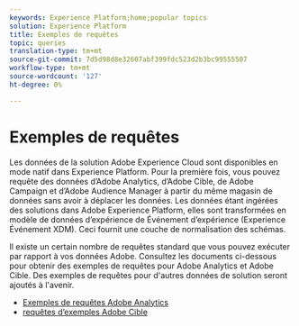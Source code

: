 ```yaml
---
keywords: Experience Platform;home;popular topics
solution: Experience Platform
title: Exemples de requêtes
topic: queries
translation-type: tm+mt
source-git-commit: 7d5d98d8e32607abf399fdc523d2b3bc99555507
workflow-type: tm+mt
source-wordcount: '127'
ht-degree: 0%

---
```



# Exemples de requêtes

Les données de la solution Adobe Experience Cloud sont disponibles en mode natif dans Experience Platform. Pour la première fois, vous pouvez requête des données d’Adobe Analytics, d’Adobe Cible, de Adobe Campaign et d’Adobe Audience Manager à partir du même magasin de données sans avoir à déplacer les données. Les données étant ingérées des solutions dans Adobe Experience Platform, elles sont transformées en modèle de données d’expérience de Événement d’expérience (Experience Événement XDM). Ceci fournit une couche de normalisation des schémas.

Il existe un certain nombre de requêtes standard que vous pouvez exécuter par rapport à vos données Adobe. Consultez les documents ci-dessous pour obtenir des exemples de requêtes pour Adobe Analytics et Adobe Cible. Des exemples de requêtes pour d&#39;autres données de solution seront ajoutés à l&#39;avenir.

- [Exemples de requêtes Adobe Analytics](adobe-analytics.md)
- [requêtes d’exemples Adobe Cible](adobe-target.md)
